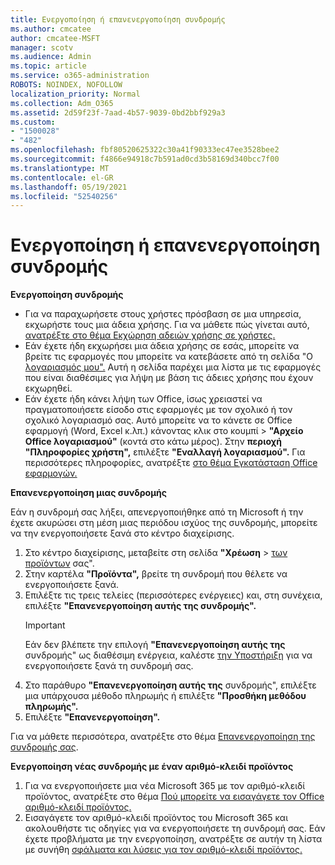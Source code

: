 ```yaml
---
title: Ενεργοποίηση ή επανενεργοποίηση συνδρομής
ms.author: cmcatee
author: cmcatee-MSFT
manager: scotv
ms.audience: Admin
ms.topic: article
ms.service: o365-administration
ROBOTS: NOINDEX, NOFOLLOW
localization_priority: Normal
ms.collection: Adm_O365
ms.assetid: 2d59f23f-7aad-4b57-9039-0bd2bbf929a3
ms.custom:
- "1500028"
- "482"
ms.openlocfilehash: fbf80520625322c30a41f90333ec47ee3528bee2
ms.sourcegitcommit: f4866e94918c7b591ad0cd3b58169d340bcc7f00
ms.translationtype: MT
ms.contentlocale: el-GR
ms.lasthandoff: 05/19/2021
ms.locfileid: "52540256"
---
```

# <a name="activate-or-reactivate-a-subscription"></a>Ενεργοποίηση ή επανενεργοποίηση συνδρομής

**Ενεργοποίηση συνδρομής**

- Για να παραχωρήσετε στους χρήστες πρόσβαση σε μια υπηρεσία, εκχωρήστε τους μια άδεια χρήσης. Για να μάθετε πώς γίνεται αυτό, [ανατρέξτε στο θέμα Εκχώρηση αδειών χρήσης σε χρήστες.](/microsoft-365/admin/manage/assign-licenses-to-users)
- Εάν έχετε ήδη εκχωρήσει μια άδεια χρήσης σε εσάς, μπορείτε να βρείτε τις εφαρμογές που μπορείτε να κατεβάσετε από τη σελίδα "Ο [λογαριασμός μου".](https://portal.office.com/account/#installs) Αυτή η σελίδα παρέχει μια λίστα με τις εφαρμογές που είναι διαθέσιμες για λήψη με βάση τις άδειες χρήσης που έχουν εκχωρηθεί.
- Εάν έχετε ήδη κάνει λήψη των Office, ίσως χρειαστεί να πραγματοποιήσετε είσοδο στις εφαρμογές με τον σχολικό ή τον σχολικό λογαριασμό σας. Αυτό μπορείτε να το κάνετε σε Office εφαρμογή (Word, Excel κ.λπ.) κάνοντας κλικ στο κουμπί   >  **"Αρχείο Office λογαριασμού"** (κοντά στο κάτω μέρος). Στην **περιοχή "Πληροφορίες χρήστη",** επιλέξτε **"Εναλλαγή λογαριασμού".** Για περισσότερες πληροφορίες, ανατρέξτε [στο θέμα Εγκατάσταση Office εφαρμογών.](/microsoft-365/admin/setup/install-applications)

**Επανενεργοποίηση μιας συνδρομής**

Εάν η συνδρομή σας λήξει, απενεργοποιήθηκε από τη Microsoft ή την έχετε ακυρώσει στη μέση μιας περιόδου ισχύος της συνδρομής, μπορείτε να την ενεργοποιήσετε ξανά στο κέντρο διαχείρισης.
  
1. Στο κέντρο διαχείρισης, μεταβείτε στη σελίδα **"Χρέωση**  >  [των προϊόντων](https://go.microsoft.com/fwlink/p/?linkid=842054) σας".
2. Στην καρτέλα **"Προϊόντα",** βρείτε τη συνδρομή που θέλετε να ενεργοποιήσετε ξανά.
3. Επιλέξτε τις τρεις τελείες (περισσότερες ενέργειες) και, στη συνέχεια, επιλέξτε **"Επανενεργοποίηση αυτής της συνδρομής".**
    > [!IMPORTANT]
    > Εάν δεν βλέπετε την επιλογή **"Επανενεργοποίηση αυτής της** συνδρομής" ως διαθέσιμη ενέργεια, καλέστε [την Υποστήριξη](https://go.microsoft.com/fwlink/p/?linkid=518322) για να ενεργοποιήσετε ξανά τη συνδρομή σας.
4. Στο παράθυρο **"Επανενεργοποίηση αυτής της** συνδρομής", επιλέξτε μια υπάρχουσα μέθοδο πληρωμής ή επιλέξτε **"Προσθήκη μεθόδου πληρωμής".**
5. Επιλέξτε **"Επανενεργοποίηση".**

Για να μάθετε περισσότερα, ανατρέξτε στο θέμα [Επανενεργοποίηση της συνδρομής σας](/microsoft-365/commerce/subscriptions/reactivate-your-subscription).

**Ενεργοποίηση νέας συνδρομής με έναν αριθμό-κλειδί προϊόντος**

1. Για να ενεργοποιήσετε μια νέα Microsoft 365 με τον αριθμό-κλειδί προϊόντος, ανατρέξτε στο θέμα [Πού μπορείτε να εισαγάγετε τον Office αριθμό-κλειδί προϊόντος.](https://support.office.com/article/where-to-enter-your-office-product-key-0a82e5ae-739e-4b92-a6f4-2ec780c185db)
2. Εισαγάγετε τον αριθμό-κλειδί προϊόντος του Microsoft 365 και ακολουθήστε τις οδηγίες για να ενεργοποιήσετε τη συνδρομή σας. Εάν έχετε προβλήματα με την ενεργοποίηση, ανατρέξτε σε αυτήν τη λίστα με συνήθη [σφάλματα και λύσεις για τον αριθμό-κλειδί προϊόντος.](/microsoft-365/commerce/product-key-errors-and-solutions)